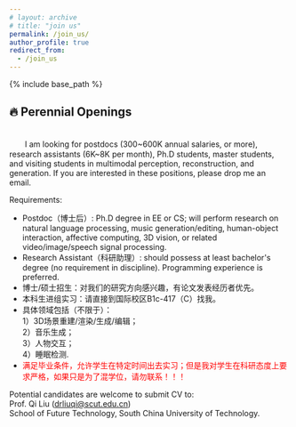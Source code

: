 ```yaml
---
# layout: archive
# title: "join us"
permalink: /join_us/
author_profile: true
redirect_from:
  - /join_us
---
```


{% include base_path %}

🔥 Perennial Openings
----------
<br />
　　I am looking for postdocs (300~600K annual salaries, or more), research assistants (6K~8K per month), Ph.D students, master students, and visiting students in multimodal perception, reconstruction, and generation. If you are interested in these positions, please drop me an email.

Requirements:
* Postdoc（博士后）: Ph.D degree in EE or CS; will perform research on natural language processing, music generation/editing, human-object interaction, affective computing, 3D vision, or related video/image/speech signal processing.
* Research Assistant（科研助理）: should possess at least bachelor's degree (no requirement in discipline). Programming experience is preferred.
* 博士/硕士招生：对我们的研究方向感兴趣，有论文发表经历者优先。
* 本科生进组实习：请直接到国际校区B1c-417（C）找我。   
* 具体领域包括（不限于）：  
  1）3D场景重建/渲染/生成/编辑；  
  2）音乐生成；  
  3）人物交互；  
  4）睡眠检测.   
* <span style='color:red'>满足毕业条件，允许学生在特定时间出去实习；但是我对学生在科研态度上要求严格，如果只是为了混学位，请勿联系！！！</span>

Potential candidates are welcome to submit CV to:  
Prof. Qi Liu (drliuqi@scut.edu.cn)   
School of Future Technology, South China University of Technology.

